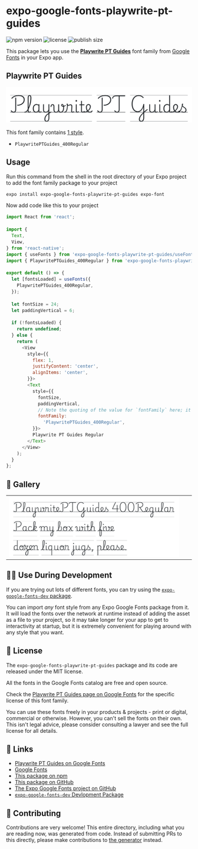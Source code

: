 # expo-google-fonts-playwrite-pt-guides

![npm version](https://flat.badgen.net/npm/v/expo-google-fonts-playwrite-pt-guides)
![license](https://flat.badgen.net/github/license/expo/google-fonts)
![publish size](https://flat.badgen.net/packagephobia/install/expo-google-fonts-playwrite-pt-guides)

This package lets you use the [**Playwrite PT Guides**](https://fonts.google.com/specimen/Playwrite+PT+Guides) font family from [Google Fonts](https://fonts.google.com/) in your Expo app.

## Playwrite PT Guides

![Playwrite PT Guides](./font-family.png)

This font family contains [1 style](#-gallery).

- `PlaywritePTGuides_400Regular`

## Usage

Run this command from the shell in the root directory of your Expo project to add the font family package to your project
```sh
expo install expo-google-fonts-playwrite-pt-guides expo-font
```

Now add code like this to your project
```js
import React from 'react';

import {
  Text,
  View,
} from 'react-native';
import { useFonts } from 'expo-google-fonts-playwrite-pt-guides/useFonts';
import { PlaywritePTGuides_400Regular } from 'expo-google-fonts-playwrite-pt-guides/400Regular';

export default () => {
  let [fontsLoaded] = useFonts({
    PlaywritePTGuides_400Regular,
  });

  let fontSize = 24;
  let paddingVertical = 6;

  if (!fontsLoaded) {
    return undefined;
  } else {
    return (
      <View
        style={{
          flex: 1,
          justifyContent: 'center',
          alignItems: 'center',
        }}>
        <Text
          style={{
            fontSize,
            paddingVertical,
            // Note the quoting of the value for `fontFamily` here; it expects a string!
            fontFamily:
              'PlaywritePTGuides_400Regular',
          }}>
          Playwrite PT Guides Regular
        </Text>
      </View>
    );
  }
};

```

## 🔡 Gallery


||||
|-|-|-|
|![PlaywritePTGuides_400Regular](.//400Regular/PlaywritePTGuides_400Regular.ttf.png)||||


## 👩‍💻 Use During Development

If you are trying out lots of different fonts, you can try using the [`expo-google-fonts-dev` package](https://github.com/freeboub/google-fonts/tree/master/font-packages/dev#readme).

You can import *any* font style from any Expo Google Fonts package from it. It will load the fonts
over the network at runtime instead of adding the asset as a file to your project, so it may take longer
for your app to get to interactivity at startup, but it is extremely convenient
for playing around with any style that you want.

## 📖 License

The `expo-google-fonts-playwrite-pt-guides` package and its code are released under the MIT license.

All the fonts in the Google Fonts catalog are free and open source.

Check the [Playwrite PT Guides page on Google Fonts](https://fonts.google.com/specimen/Playwrite+PT+Guides) for the specific license of this font family.

You can use these fonts freely in your products & projects - print or digital, commercial or otherwise. However, you can't sell the fonts on their own. This isn't legal advice, please consider consulting a lawyer and see the full license for all details.

## 🔗 Links

- [Playwrite PT Guides on Google Fonts](https://fonts.google.com/specimen/Playwrite+PT+Guides)
- [Google Fonts](https://fonts.google.com/)
- [This package on npm](https://www.npmjs.com/package/expo-google-fonts-playwrite-pt-guides)
- [This package on GitHub](https://github.com/freeboub/google-fonts/tree/master/font-packages/playwrite-pt-guides)
- [The Expo Google Fonts project on GitHub](https://github.com/freeboub/google-fonts)
- [`expo-google-fonts-dev` Devlopment Package](https://github.com/freeboub/google-fonts/tree/master/font-packages/dev)

## 🤝 Contributing

Contributions are very welcome! This entire directory, including what you are reading now, was generated from code. Instead of submitting PRs to this directly, please make contributions to [the generator](https://github.com/freeboub/google-fonts/tree/master/packages/generator) instead.
